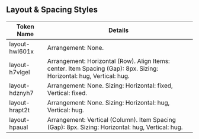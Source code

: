 ## Layout & Spacing Styles

| Token Name | Details |
|------------|---------|
| <a name="layout-hwl601x"></a>layout-hwl601x | Arrangement: None. |
| <a name="layout-h7vlgel"></a>layout-h7vlgel | Arrangement: Horizontal (Row). Align Items: center. Item Spacing (Gap): 8px. Sizing: Horizontal: hug, Vertical: hug. |
| <a name="layout-hdznyh7"></a>layout-hdznyh7 | Arrangement: None. Sizing: Horizontal: fixed, Vertical: fixed. |
| <a name="layout-hrapt2t"></a>layout-hrapt2t | Arrangement: None. Sizing: Horizontal: hug, Vertical: hug. |
| <a name="layout-hpaual"></a>layout-hpaual | Arrangement: Vertical (Column). Item Spacing (Gap): 8px. Sizing: Horizontal: hug, Vertical: hug. |

